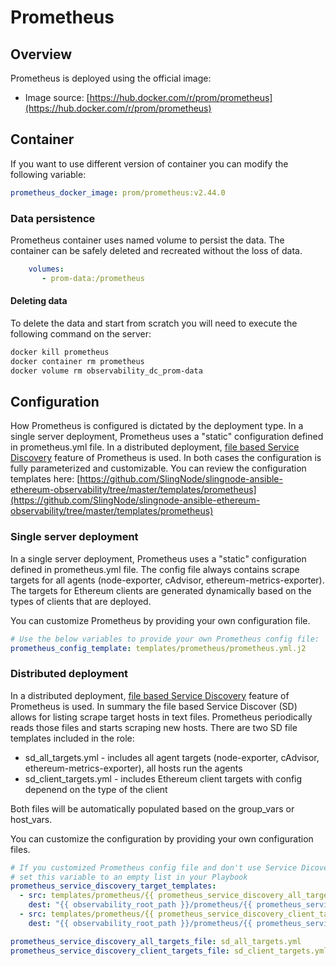 # Prometheus

## Overview

Prometheus is deployed using the official image:

* Image source: [https://hub.docker.com/r/prom/prometheus](https://hub.docker.com/r/prom/prometheus)

## Container

If you want to use different version of container you can modify the following variable:

```yaml
prometheus_docker_image: prom/prometheus:v2.44.0
```

### Data persistence

Prometheus container uses named volume to persist the data. The container can be safely deleted and recreated without the loss of data.

```yaml
    volumes:
       - prom-data:/prometheus
```

#### Deleting data

To delete the data and start from scratch you will need to execute the following command on the server:

```bash
docker kill prometheus 
docker container rm prometheus 
docker volume rm observability_dc_prom-data
```

## Configuration

How Prometheus is configured is dictated by the deployment type. In a single server deployment, Prometheus uses a "static" configuration defined in prometheus.yml file. In a distributed deployment,  [file based Service Discovery](https://prometheus.io/docs/guides/file-sd/) feature of Prometheus is used. In both cases the configuration is fully parameterized and customizable. You can review the configuration templates here: [https://github.com/SlingNode/slingnode-ansible-ethereum-observability/tree/master/templates/prometheus](https://github.com/SlingNode/slingnode-ansible-ethereum-observability/tree/master/templates/prometheus)

### Single server deployment

In a single server deployment, Prometheus uses a "static" configuration defined in prometheus.yml file. The config file always contains scrape targets for all agents (node-exporter, cAdvisor, ethereum-metrics-exporter). The targets for Ethereum clients are generated dynamically based on the types of clients that are deployed.&#x20;

You can customize Prometheus by providing your own configuration file.&#x20;

```yaml
# Use the below variables to provide your own Prometheus config file:
prometheus_config_template: templates/prometheus/prometheus.yml.j2
```

### Distributed deployment

In a distributed deployment,  [file based Service Discovery](https://prometheus.io/docs/guides/file-sd/) feature of Prometheus is used. In summary the file based Service Discover (SD) allows for listing scrape target hosts in text files. Prometheus periodically reads those files and starts scraping new hosts. There are two SD file templates included in the role:&#x20;

* sd\_all\_targets.yml - includes all agent targets (node-exporter, cAdvisor, ethereum-metrics-exporter), all hosts run the agents&#x20;
* sd\_client\_targets.yml - includes Ethereum client targets with config depenend on the type of the client

Both files will be automatically populated based on the group\_vars or host\_vars. &#x20;

You can  customize the configuration by providing your own configuration files.

```yaml
# If you customized Prometheus config file and don't use Service Dicovery
# set this variable to an empty list in your Playbook
prometheus_service_discovery_target_templates:
  - src: templates/prometheus/{{ prometheus_service_discovery_all_targets_file }}.j2
    dest: "{{ observability_root_path }}/prometheus/{{ prometheus_service_discovery_all_targets_file }}"
  - src: templates/prometheus/{{ prometheus_service_discovery_client_targets_file }}.j2
    dest: "{{ observability_root_path }}/prometheus/{{ prometheus_service_discovery_client_targets_file }}"

prometheus_service_discovery_all_targets_file: sd_all_targets.yml
prometheus_service_discovery_client_targets_file: sd_client_targets.yml
```
